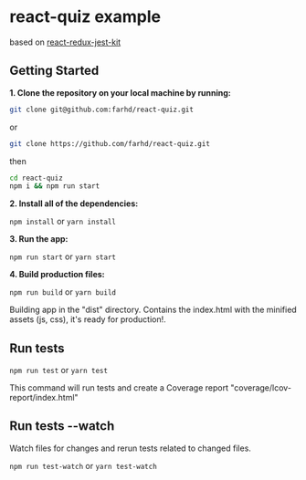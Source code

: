 # react-quiz example
based on [react-redux-jest-kit](https://github.com/trembacz/react-redux-jest-kit)

## Getting Started

**1. Clone the repository on your local machine by running:**

```bash
git clone git@github.com:farhd/react-quiz.git
```
or
```bash
git clone https://github.com/farhd/react-quiz.git
```
then
```bash
cd react-quiz
npm i && npm run start
```

**2. Install all of the dependencies:**

```npm install``` or ```yarn install```

**3. Run the app:**

```npm run start``` or ```yarn start```

**4. Build production files:**

```npm run build``` or ```yarn build```

Building app in the "dist" directory. Contains the index.html with the minified assets (js, css), it's ready for production!.

## Run tests

```npm run test``` or ```yarn test```

This command will run tests and create a Coverage report "coverage/lcov-report/index.html"

## Run tests --watch

Watch files for changes and rerun tests related to changed files.

```npm run test-watch``` or ```yarn test-watch```
